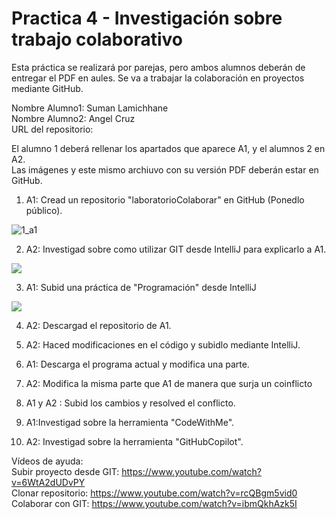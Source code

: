# Practica 4 - Investigación sobre trabajo colaborativo

Esta práctica se realizará por parejas, pero ambos alumnos deberán de entregar el PDF en aules. Se va a trabajar la colaboración en proyectos mediante GitHub.

Nombre Alumno1: Suman Lamichhane <br>
Nombre Alumno2: Angel Cruz <br>
URL del repositorio:

El alumno 1 deberá rellenar los apartados que aparece A1, y el alumnos 2 en A2.  
Las imágenes y este mismo archiuvo con su versión PDF deberán estar en GitHub.

1. A1: Cread un repositorio "laboratorioColaborar" en GitHub (Ponedlo público).

![1_a1](file:///C:\Users\alumne\Pictures\Screenshots\Captura%20de%20pantalla%202023-11-28%20125625.png)


2. A2: Investigad sobre como utilizar GIT desde IntelliJ para explicarlo a A1.

![](file:///C:\Users\alumne\Pictures\Screenshots\Captura%20de%20pantalla%202023-11-28%20125952.png)

3. A1: Subid una práctica de "Programación" desde IntelliJ

![](file:///C:\Users\alumne\Pictures\Screenshots\Captura%20de%20pantalla%202023-11-28%20133242.png)


4. A2: Descargad el repositorio de A1.



5. A2: Haced modificaciones en el código y subidlo mediante IntelliJ.
6. A1: Descarga el programa actual y modifica una parte.
7. A2: Modifica la misma parte que A1 de manera que surja un coinflicto
8. A1 y A2 : Subid los cambios y resolved el conflicto.
9. A1:Investigad sobre la herramienta "CodeWithMe".  
10. A2: Investigad sobre la herramienta "GitHubCopilot".

Vídeos de ayuda:  
Subir proyecto desde GIT: https://www.youtube.com/watch?v=6WtA2dUDvPY  
Clonar repositorio: https://www.youtube.com/watch?v=rcQBgm5vid0
Colaborar con GIT: https://www.youtube.com/watch?v=ibmQkhAzk5I  


